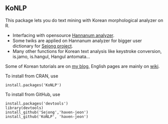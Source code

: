 KoNLP
---------------

This package lets you do text mining with Korean morphological analyzer on R. 

  - Interfacing with opensource [Hannanum analyzer](http://semanticweb.kaist.ac.kr/home/index.php/HanNanum).
  - Some twiks are applied on Hannanum analyzer for bigger user dictionary for [Sejong project](http://www.sejong.or.kr/). 
  - Many other functions for Korean text analysis like keystroke conversion, is.jamo, is.hangul, Hangul antomata...   

Some of Korean tutorials are on [my blog](http://freesearch.pe.kr), English pages are mainly on [wiki](https://github.com/haven-jeon/KoNLP/wiki).

To install from CRAN, use

    install.packages('KoNLP')

To install from GitHub, use

    install.packages('devtools')
    library(devtools)
    install_github('Sejong','haven-jeon')
    install_github('KoNLP', 'haven-jeon')





